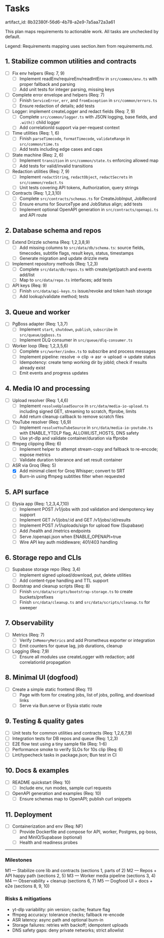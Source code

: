 # Tasks

artifact_id: 8b32380f-56d6-4b78-a2e9-7a5aa72a3a61

This plan maps requirements to actionable work. All tasks are unchecked by default.

Legend: Requirements mapping uses section.item from requirements.md.

## 1. Stabilize common utilities and contracts

-   [ ] Fix env helpers (Req: 7, 9)
    -   [ ] Implement readEnv/requireEnv/readIntEnv in `src/common/env.ts` with proper fallback and parsing
    -   [ ] Add unit tests for integer parsing, missing keys
-   [ ] Complete error envelope and helpers (Req: 7)
    -   [ ] Finish `ServiceError`, `err`, and `fromException` in `src/common/errors.ts`
    -   [ ] Ensure redaction of details; add tests
-   [ ] Logger: implement createLogger and redact fields (Req: 7, 9)
    -   [ ] Complete `src/common/logger.ts` with JSON logging, base fields, and `.with()` child logger
    -   [ ] Add correlationId support via per-request context
-   [ ] Time utilities (Req: 1, 6)
    -   [ ] Finish `parseTimecode`, `formatTimecode`, `validateRange` in `src/common/time.ts`
    -   [ ] Add tests including edge cases and caps
-   [ ] State machine (Req: 2, 6)
    -   [ ] Implement `transition` in `src/common/state.ts` enforcing allowed map
    -   [ ] Add tests for valid/invalid transitions
-   [ ] Redaction utilities (Req: 7, 9)
    -   [ ] Implement `redactString`, `redactObject`, `redactSecrets` in `src/common/redact.ts`
    -   [ ] Unit tests covering API tokens, Authorization, query strings
-   [ ] Contracts (Req: 1,2,3,10)
    -   [ ] Complete `src/contracts/schemas.ts` for CreateJobInput, JobRecord
    -   [ ] Ensure enums for SourceType and JobStatus align; add tests
    -   [ ] Implement optional OpenAPI generation in `src/contracts/openapi.ts` and API route

## 2. Database schema and repos

-   [ ] Extend Drizzle schema (Req: 1,2,3,8,9)
    -   [ ] Add missing columns to `src/data/db/schema.ts`: source fields, timecodes, subtitle flags, result keys, status, timestamps
    -   [ ] Generate migration and update drizzle meta
-   [ ] Implement repository methods (Req: 1,2,3)
    -   [ ] Complete `src/data/db/repos.ts` with create/get/patch and events add/list
    -   [ ] Map to `src/data/repo.ts` interfaces; add tests
-   [ ] API keys (Req: 9)
    -   [ ] Finish `src/data/api-keys.ts` issue/revoke and token hash storage
    -   [ ] Add lookup/validate method; tests

## 3. Queue and worker

-   [ ] PgBoss adapter (Req: 1,3,7)
    -   [ ] Implement `start`, `shutdown`, `publish`, `subscribe` in `src/queue/pgboss.ts`
    -   [ ] Implement DLQ consumer in `src/queue/dlq-consumer.ts`
-   [ ] Worker loop (Req: 1,2,3,5,6)
    -   [ ] Complete `src/worker/index.ts` to subscribe and process messages
    -   [ ] Implement pipeline: resolve -> clip -> asr -> upload -> update status
    -   [ ] Idempotency: create temp working dir by jobId; check if results already exist
    -   [ ] Emit events and progress updates

## 4. Media IO and processing

-   [ ] Upload resolver (Req: 1,4,6)
    -   [ ] Implement `resolveUploadSource` in `src/data/media-io-upload.ts` including signed GET, streaming to scratch, ffprobe, limits
    -   [ ] Add return cleanup callback to remove scratch files
-   [ ] YouTube resolver (Req: 1,6,9)
    -   [ ] Implement `resolveYouTubeSource` in `src/data/media-io-youtube.ts` with ENABLE_YTDLP flag, ALLOWLIST_HOSTS, DNS safety
    -   [ ] Use yt-dlp and validate container/duration via ffprobe
-   [ ] ffmpeg clipping (Req: 6)
    -   [ ] Implement helper to attempt stream-copy and fallback to re-encode; expose metrics
    -   [ ] Validate duration tolerance and set result container
-   [ ] ASR via Groq (Req: 5)
    -   [x] Add minimal client for Groq Whisper; convert to SRT
    -   [ ] Burn-in using ffmpeg subtitles filter when requested

## 5. API surface

-   [ ] Elysia app (Req: 1,2,3,4,7,10)
    -   [ ] Implement POST /v1/jobs with zod validation and idempotency key support
    -   [ ] Implement GET /v1/jobs/:id and GET /v1/jobs/:id/results
    -   [ ] Implement POST /v1/uploads/sign for upload flow (Supabase)
    -   [ ] Add /health and /metrics endpoints
    -   [ ] Serve /openapi.json when ENABLE_OPENAPI=true
    -   [ ] Wire API key auth middleware; 401/403 handling

## 6. Storage repo and CLIs

-   [ ] Supabase storage repo (Req: 3,4)
    -   [ ] Implement signed upload/download, put, delete utilities
    -   [ ] Add content-type handling and TTL support
-   [ ] Bootstrap and cleanup scripts (Req: 8)
    -   [ ] Finish `src/data/scripts/bootstrap-storage.ts` to create buckets/prefixes
    -   [ ] Finish `src/data/cleanup.ts` and `src/data/scripts/cleanup.ts` for sweeper

## 7. Observability

-   [ ] Metrics (Req: 7)
    -   [ ] Verify `InMemoryMetrics` and add Prometheus exporter or integration
    -   [ ] Emit counters for queue lag, job durations, cleanup
-   [ ] Logging (Req: 7,9)
    -   [ ] Ensure all modules use createLogger with redaction; add correlationId propagation

## 8. Minimal UI (dogfood)

-   [ ] Create a simple static frontend (Req: 11)
    -   [ ] Page with form for creating jobs, list of jobs, polling, and download links
    -   [ ] Serve via Bun.serve or Elysia static route

## 9. Testing & quality gates

-   [ ] Unit tests for common utilities and contracts (Req: 1,2,6,7,9)
-   [ ] Integration tests for DB repos and queue (Req: 1,2,3)
-   [ ] E2E flow test using a tiny sample file (Req: 1-6)
-   [ ] Performance smoke to verify SLOs for 10s clip (Req: 6)
-   [ ] Lint/typecheck tasks in package.json; Bun test in CI

## 10. Docs & examples

-   [ ] README quickstart (Req: 10)
    -   [ ] Include env, run modes, sample curl requests
-   [ ] OpenAPI generation and examples (Req: 10)
    -   [ ] Ensure schemas map to OpenAPI; publish curl snippets

## 11. Deployment

-   [ ] Containerization and env (Req: NF)
    -   [ ] Provide Dockerfile and compose for API, worker, Postgres, pg-boss, and MinIO/Supabase (optional)
    -   [ ] Health and readiness probes

---

### Milestones

M1 — Stabilize core lib and contracts (sections 1, parts of 2)
M2 — Repos + API happy path (sections 2, 5)
M3 — Worker media pipeline (sections 3, 4)
M4 — Observability + cleanup (sections 6, 7)
M5 — Dogfood UI + docs + e2e (sections 8, 9, 10)

### Risks & mitigations

-   yt-dlp variability: pin version; cache; feature flag
-   ffmpeg accuracy: tolerance checks; fallback re-encode
-   ASR latency: async path and optional burn-in
-   Storage failures: retries with backoff; idempotent uploads
-   DNS safety gaps: deny private networks; strict allowlist
